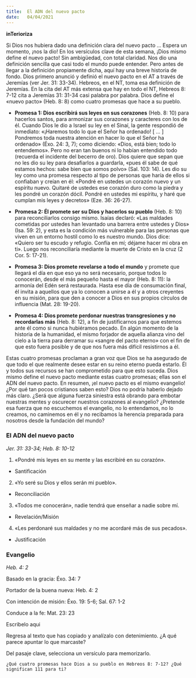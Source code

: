 ```yaml
---
title:  El ADN del nuevo pacto
date:   04/04/2021
---
```


**inTerioriza**

Si Dios nos hubiera dado una definición clara del nuevo pacto ... Espera un momento, ¡nos la dio! En los versículos clave de esta semana, ¡Dios mismo define el nuevo pacto! Sin ambigüedad, con total claridad. Nos dio una definición sencilla que casi todo el mundo puede entender. Pero antes de llegar a la definición propiamente dicha, aquí hay una breve historia de fondo. Dios primero anunció y definió el nuevo pacto en el AT a través de Jeremías (ver Jer. 31: 33-34). Hebreos, en el NT, toma esa definición de Jeremías. En la cita del AT más extensa que hay en todo el NT, Hebreos 8: 7-12 cita a Jeremías 31: 31-34 casi palabra por palabra. Dios define el «nuevo pacto» (Heb. 8: 8) como cuatro promesas que hace a su pueblo.

- **Promesa 1: Dios escribirá sus leyes en sus corazones** (Heb. 8: 10) para hacerlos santos, para armonizar sus corazones y caracteres con los de él. Cuando Dios le dio a Israel su ley en el Sinaí, la gente respondió de inmediato: «¡Haremos todo lo que el Señor ha ordenado! [ ... ] Pondremos toda nuestra atención en hacer lo que el Señor ha ordenado» (Éxo. 24: 3, 7); como diciendo: «Dios, está bien; todo lo entendemos». Pero no eran tan buenos ni lo habían entendido todo (recuerda el incidente del becerro de oro). Dios quiere que sepan que no les dio su ley para desafiarlos a guardarla, «pues él sabe de qué estamos hechos: sabe bien que somos polvo» (Sal. 103: 14). Les dio su ley como una promesa respecto al tipo de personas que haría de ellos si confiaban y creían en él: «Pondré en ustedes un corazón nuevo y un espíritu nuevo. Quitaré de ustedes ese corazón duro como la piedra y les pondré un corazón dócil. Pondré en ustedes mi espíritu, y haré que cumplan mis leyes y decretos» (Eze. 36: 26-27).

- **Promesa 2: Él promete ser su Dios y hacerlos su pueblo** (Heb. 8: 10) para reconciliarlos consigo mismo. lsaías declaró: «Las maldades cometidas por ustedes han levantado una barrera entre ustedes y Dios» (Isa. 59: 2), y esta es la condición más vulnerable para las personas que viven en un entorno hostil como lo es nuestro mundo. Dios dice: «Quiero ser tu escudo y refugio. Confía en mí; déjame hacer mi obra en ti». Luego nos reconciliaría mediante la muerte de Cristo en la cruz (2 Cor. 5: 17-21).

- **Promesa 3: Dios promete revelarse a todo el mundo** y promete que llegará el día en que eso ya no será necesario, porque todos lo conocerán, desde el más pequeño hasta el mayor (Heb. 8: 11): la armonía del Edén será restaurada. Hasta ese día de consumación final, él invita a aquellos que ya lo conocen a unirse a él y a otros creyentes en su misión, para que den a conocer a Dios en sus propios círculos de influencia (Mat. 28: 19-20).

- **Promesa 4: Dios promete perdonar nuestras transgresiones y no recordarlas más** (Heb. 8: 12), a fin de justificarnos para que estemos ante él como si nunca hubiéramos pecado. En algún momento de la historia de la humanidad, el mismo forjador de aquella alianza vino del cielo a la tierra para derramar su «sangre del pacto eterno» con el fin de que esto fuera posible y de que nos fuera más difícil resistirnos a él.

Estas cuatro promesas proclaman a gran voz que Dios se ha asegurado de que todo el que realmente desee estar en su reino eterno pueda estarlo. Él y todos sus recursos se han comprometido para que esto suceda. Dios mismo define el nuevo pacto mediante estas cuatro promesas; ellas son el ADN del nuevo pacto. En resumen, ¡el nuevo pacto es el mismo evangelio! ¿Por qué tan pocos cristianos saben esto? Dios no podría haberlo dejado más claro. ¿Será que alguna fuerza siniestra está obrando para embotar nuestras mentes y oscurecer nuestros corazones al evangelio? ¿Pretende esa fuerza que no escuchemos el evangelio, no lo entendamos, no lo creamos, no caminemos en él y no recibamos la herencia preparada para nosotros desde la fundación del mundo?

### El ADN del nuevo pacto

_Jer. 31: 33-34; Heb. 8: 10-12_

1. «Pondré mis leyes en su mente y las escribiré en su corazón».

- Santificación

2. «Yo seré su Dios y ellos serán mi pueblo».

- Reconciliación

3. «Todos me conocerán», nadie tendrá que enseñar a nadie sobre mí.

- Revelación/Misión

4. «Les perdonaré sus maldades y no me acordaré más de sus pecados».

- Justificación

### Evangelio

_Heb. 4: 2_

Basado en la gracia: Éxo. 34: 7

Portador de la buena nueva: Heb. 4: 2

Con intención de misión: Éxo. 19: 5-6; Sal. 67: 1-2

Conduce a la fe: Mat. 23: 23

Escribelo aqui

Regresa al texto que has copiado y analízalo con detenimiento. ¿A qué parece apuntar lo que marcaste?

Del pasaje clave, selecciona un versículo para memorizarlo.

`¿Qué cuatro promesas hace Dios a su pueblo en Hebreos 8: 7-12? ¿Qué significan 111 para ti?`
